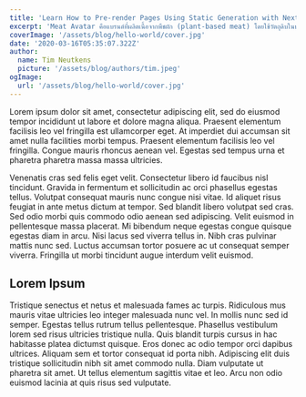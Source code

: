 ```yaml
---
title: 'Learn How to Pre-render Pages Using Static Generation with Next.js'
excerpt: 'Meat Avatar คือแบรนด์ที่ผลิตเนื้อจากพืชผัก (plant-based meat) โดยใช้วัตถุดิบในประเทศไทย เพื่อให้คนไทยสามารถเข้าถึงเนื้อประเภทนี้ได้ง่ายขึ้น สิ่งที่ทำให้ Meat Avatar ทั้งยังมีProduct สำหรับคนไทยและชาวเอเชีย เช่น หมูกรอบ หมูสับ และไข่ดาว ซึ่งเป็นวัตถุดิบขาประจำในมื้ออาหารไทยและเอเชีย นอกจากคนกินจะสุขภาพดี เนื้อแพลนต์เบสด์ยังดีต่อโลกด้วย เพราะการลดการบริโภคเนื้อสัตว์จะช่วยลดการเลี้ยงปศุสัตว์ ซึ่งมีส่วนให้เกิดภาวะโลกร้อนถึง 18 เปอร์เซ็นต์'
coverImage: '/assets/blog/hello-world/cover.jpg'
date: '2020-03-16T05:35:07.322Z'
author:
  name: Tim Neutkens
  picture: '/assets/blog/authors/tim.jpeg'
ogImage:
  url: '/assets/blog/hello-world/cover.jpg'
---
```


Lorem ipsum dolor sit amet, consectetur adipiscing elit, sed do eiusmod tempor incididunt ut labore et dolore magna aliqua. Praesent elementum facilisis leo vel fringilla est ullamcorper eget. At imperdiet dui accumsan sit amet nulla facilities morbi tempus. Praesent elementum facilisis leo vel fringilla. Congue mauris rhoncus aenean vel. Egestas sed tempus urna et pharetra pharetra massa massa ultricies.

Venenatis cras sed felis eget velit. Consectetur libero id faucibus nisl tincidunt. Gravida in fermentum et sollicitudin ac orci phasellus egestas tellus. Volutpat consequat mauris nunc congue nisi vitae. Id aliquet risus feugiat in ante metus dictum at tempor. Sed blandit libero volutpat sed cras. Sed odio morbi quis commodo odio aenean sed adipiscing. Velit euismod in pellentesque massa placerat. Mi bibendum neque egestas congue quisque egestas diam in arcu. Nisi lacus sed viverra tellus in. Nibh cras pulvinar mattis nunc sed. Luctus accumsan tortor posuere ac ut consequat semper viverra. Fringilla ut morbi tincidunt augue interdum velit euismod.

## Lorem Ipsum

Tristique senectus et netus et malesuada fames ac turpis. Ridiculous mus mauris vitae ultricies leo integer malesuada nunc vel. In mollis nunc sed id semper. Egestas tellus rutrum tellus pellentesque. Phasellus vestibulum lorem sed risus ultricies tristique nulla. Quis blandit turpis cursus in hac habitasse platea dictumst quisque. Eros donec ac odio tempor orci dapibus ultrices. Aliquam sem et tortor consequat id porta nibh. Adipiscing elit duis tristique sollicitudin nibh sit amet commodo nulla. Diam vulputate ut pharetra sit amet. Ut tellus elementum sagittis vitae et leo. Arcu non odio euismod lacinia at quis risus sed vulputate.
